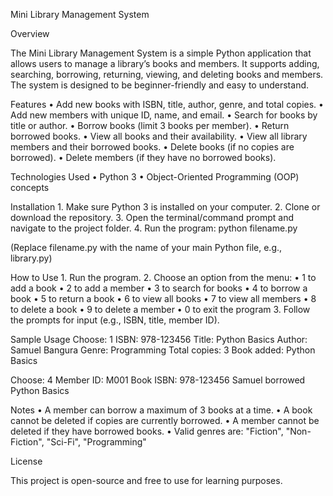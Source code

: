 Mini Library Management System

Overview

The Mini Library Management System is a simple Python application that allows users to manage a library’s books and members. It supports adding, searching, borrowing, returning, viewing, and deleting books and members. The system is designed to be beginner-friendly and easy to understand.



Features
	•	Add new books with ISBN, title, author, genre, and total copies.
	•	Add new members with unique ID, name, and email.
	•	Search for books by title or author.
	•	Borrow books (limit 3 books per member).
	•	Return borrowed books.
	•	View all books and their availability.
	•	View all library members and their borrowed books.
	•	Delete books (if no copies are borrowed).
	•	Delete members (if they have no borrowed books).



Technologies Used
	•	Python 3
	•	Object-Oriented Programming (OOP) concepts



Installation
	1.	Make sure Python 3 is installed on your computer.
	2.	Clone or download the repository.
	3.	Open the terminal/command prompt and navigate to the project folder.
	4.	Run the program:
  python filename.py

  (Replace filename.py with the name of your main Python file, e.g., library.py)



How to Use
	1.	Run the program.
	2.	Choose an option from the menu:
	•	1 to add a book
	•	2 to add a member
	•	3 to search for books
	•	4 to borrow a book
	•	5 to return a book
	•	6 to view all books
	•	7 to view all members
	•	8 to delete a book
	•	9 to delete a member
	•	0 to exit the program
	3.	Follow the prompts for input (e.g., ISBN, title, member ID).



Sample Usage
Choose: 1
ISBN: 978-123456
Title: Python Basics
Author: Samuel Bangura
Genre: Programming
Total copies: 3
Book added: Python Basics

Choose: 4
Member ID: M001
Book ISBN: 978-123456
Samuel borrowed Python Basics

Notes
	•	A member can borrow a maximum of 3 books at a time.
	•	A book cannot be deleted if copies are currently borrowed.
	•	A member cannot be deleted if they have borrowed books.
	•	Valid genres are: "Fiction", "Non-Fiction", "Sci-Fi", "Programming"



License

This project is open-source and free to use for learning purposes.

